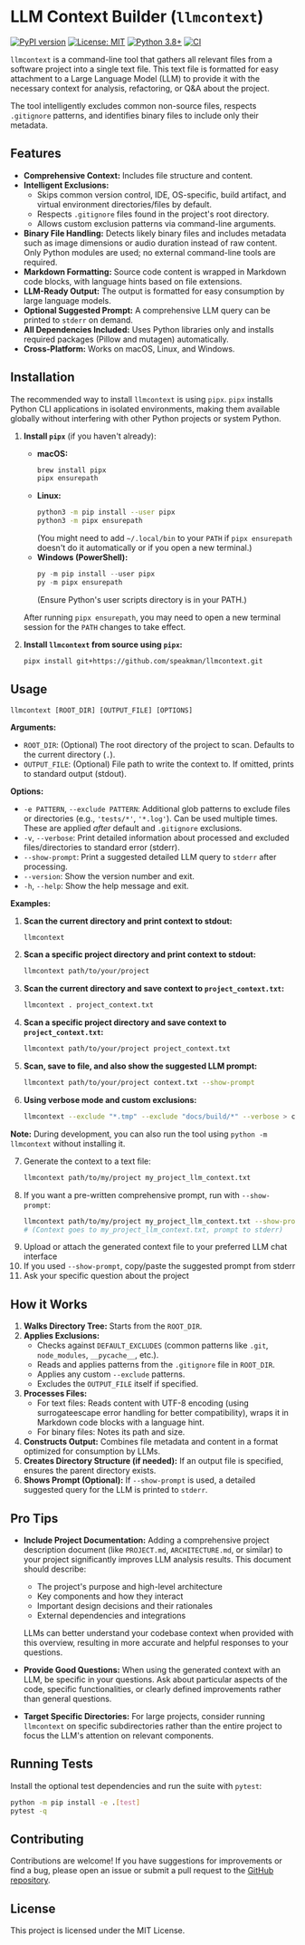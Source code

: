 # LLM Context Builder (`llmcontext`)

[![PyPI version](https://badge.fury.io/py/llmcontext.svg)](https://badge.fury.io/py/llmcontext)
[![License: MIT](https://img.shields.io/badge/License-MIT-yellow.svg)](https://opensource.org/licenses/MIT)
[![Python 3.8+](https://img.shields.io/badge/python-3.8+-blue.svg)](https://www.python.org/downloads/)
[![CI](https://github.com/speakman/llmcontext/actions/workflows/ci.yml/badge.svg)](https://github.com/speakman/llmcontext/actions/workflows/ci.yml)

`llmcontext` is a command-line tool that gathers all relevant files from a software project into a single text file. This text file is formatted for easy attachment to a Large Language Model (LLM) to provide it with the necessary context for analysis, refactoring, or Q&A about the project.

The tool intelligently excludes common non-source files, respects `.gitignore` patterns, and identifies binary files to include only their metadata.

## Features

- **Comprehensive Context:** Includes file structure and content.
- **Intelligent Exclusions:**
  - Skips common version control, IDE, OS-specific, build artifact, and virtual environment directories/files by default.
  - Respects `.gitignore` files found in the project's root directory.
  - Allows custom exclusion patterns via command-line arguments.
 - **Binary File Handling:** Detects likely binary files and includes metadata such as image dimensions or audio duration instead of raw content. Only Python modules are used; no external command-line tools are required.
 - **Markdown Formatting:** Source code content is wrapped in Markdown code blocks, with language hints based on file extensions.
 - **LLM-Ready Output:** The output is formatted for easy consumption by large language models.
 - **Optional Suggested Prompt:** A comprehensive LLM query can be printed to `stderr` on demand.
- **All Dependencies Included:** Uses Python libraries only and installs required packages (Pillow and mutagen) automatically.
- **Cross-Platform:** Works on macOS, Linux, and Windows.

## Installation

The recommended way to install `llmcontext` is using `pipx`. `pipx` installs Python CLI applications in isolated environments, making them available globally without interfering with other Python projects or system Python.

1.  **Install `pipx`** (if you haven't already):

    - **macOS:**
      ```bash
      brew install pipx
      pipx ensurepath
      ```
    - **Linux:**
      ```bash
      python3 -m pip install --user pipx
      python3 -m pipx ensurepath
      ```
      (You might need to add `~/.local/bin` to your `PATH` if `pipx ensurepath` doesn't do it automatically or if you open a new terminal.)
    - **Windows (PowerShell):**
      ```powershell
      py -m pip install --user pipx
      py -m pipx ensurepath
      ```
      (Ensure Python's user scripts directory is in your PATH.)

    After running `pipx ensurepath`, you may need to open a new terminal session for the `PATH` changes to take effect.

2.  **Install `llmcontext` from source using `pipx`:**
    ```bash
    pipx install git+https://github.com/speakman/llmcontext.git
    ```

## Usage

```
llmcontext [ROOT_DIR] [OUTPUT_FILE] [OPTIONS]
```

**Arguments:**

- `ROOT_DIR`: (Optional) The root directory of the project to scan. Defaults to the current directory (`.`).
- `OUTPUT_FILE`: (Optional) File path to write the context to. If omitted, prints to standard output (stdout).

**Options:**

- `-e PATTERN`, `--exclude PATTERN`: Additional glob patterns to exclude files or directories (e.g., `'tests/*'`, `'*.log'`). Can be used multiple times. These are applied _after_ default and `.gitignore` exclusions.
- `-v`, `--verbose`: Print detailed information about processed and excluded files/directories to standard error (stderr).
- `--show-prompt`: Print a suggested detailed LLM query to `stderr` after processing.
- `--version`: Show the version number and exit.
- `-h`, `--help`: Show the help message and exit.

**Examples:**

1.  **Scan the current directory and print context to stdout:**

    ```bash
    llmcontext
    ```

2.  **Scan a specific project directory and print context to stdout:**

    ```bash
    llmcontext path/to/your/project
    ```

3.  **Scan the current directory and save context to `project_context.txt`:**

    ```bash
    llmcontext . project_context.txt
    ```

4.  **Scan a specific project directory and save context to `project_context.txt`:**

    ```bash
    llmcontext path/to/your/project project_context.txt
    ```

5.  **Scan, save to file, and also show the suggested LLM prompt:**

    ```bash
    llmcontext path/to/your/project context.txt --show-prompt
    ```

6.  **Using verbose mode and custom exclusions:**
    ```bash
    llmcontext --exclude "*.tmp" --exclude "docs/build/*" --verbose > context_output.txt
    ```

**Note:** During development, you can also run the tool using `python -m llmcontext` without installing it.

7.  Generate the context to a text file:
    ```bash
    llmcontext path/to/my/project my_project_llm_context.txt
    ```
8.  If you want a pre-written comprehensive prompt, run with `--show-prompt`:
    ```bash
    llmcontext path/to/my/project my_project_llm_context.txt --show-prompt
    # (Context goes to my_project_llm_context.txt, prompt to stderr)
    ```
9.  Upload or attach the generated context file to your preferred LLM chat interface
10. If you used `--show-prompt`, copy/paste the suggested prompt from stderr
11. Ask your specific question about the project

## How it Works

1.  **Walks Directory Tree:** Starts from the `ROOT_DIR`.
2.  **Applies Exclusions:**
    - Checks against `DEFAULT_EXCLUDES` (common patterns like `.git`, `node_modules`, `__pycache__`, etc.).
    - Reads and applies patterns from the `.gitignore` file in `ROOT_DIR`.
    - Applies any custom `--exclude` patterns.
    - Excludes the `OUTPUT_FILE` itself if specified.
3.  **Processes Files:**
    - For text files: Reads content with UTF-8 encoding (using surrogateescape error handling for better compatibility), wraps it in Markdown code blocks with a language hint.
    - For binary files: Notes its path and size.
4.  **Constructs Output:** Combines file metadata and content in a format optimized for consumption by LLMs.
5.  **Creates Directory Structure (if needed):** If an output file is specified, ensures the parent directory exists.
6.  **Shows Prompt (Optional):** If `--show-prompt` is used, a detailed suggested query for the LLM is printed to `stderr`.

## Pro Tips

- **Include Project Documentation:** Adding a comprehensive project description document (like `PROJECT.md`, `ARCHITECTURE.md`, or similar) to your project significantly improves LLM analysis results. This document should describe:

  - The project's purpose and high-level architecture
  - Key components and how they interact
  - Important design decisions and their rationales
  - External dependencies and integrations

  LLMs can better understand your codebase context when provided with this overview, resulting in more accurate and helpful responses to your questions.

- **Provide Good Questions:** When using the generated context with an LLM, be specific in your questions. Ask about particular aspects of the code, specific functionalities, or clearly defined improvements rather than general questions.

- **Target Specific Directories:** For large projects, consider running `llmcontext` on specific subdirectories rather than the entire project to focus the LLM's attention on relevant components.

## Running Tests

Install the optional test dependencies and run the suite with `pytest`:

```bash
python -m pip install -e .[test]
pytest -q
```

## Contributing

Contributions are welcome! If you have suggestions for improvements or find a bug, please open an issue or submit a pull request to the [GitHub repository](https://github.com/speakman/llmcontext).

## License

This project is licensed under the MIT License.

